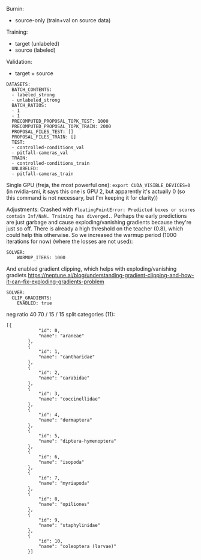 Burnin:
- source-only (train+val on source data)

Training:
- target (unlabeled)
- source (labeled)

Validation:
- target + source


```
DATASETS:
  BATCH_CONTENTS:
  - labeled_strong
  - unlabeled_strong
  BATCH_RATIOS:
  - 1
  - 1
  PRECOMPUTED_PROPOSAL_TOPK_TEST: 1000
  PRECOMPUTED_PROPOSAL_TOPK_TRAIN: 2000
  PROPOSAL_FILES_TEST: []
  PROPOSAL_FILES_TRAIN: []
  TEST:
  - controlled-conditions_val
  - pitfall-cameras_val
  TRAIN:
  - controlled-conditions_train
  UNLABELED:
  - pitfall-cameras_train
```


Single GPU (freja, the most powerful one): `export CUDA_VISIBLE_DEVICES=0`
(in nvidia-smi, it says this one is GPU 2, but apparently it's actually 0 (so this command is not necessary, but I'm keeping it for clarity))



Adjustments:
Crashed with `FloatingPointError: Predicted boxes or scores contain Inf/NaN. Training has diverged.`.
Perhaps the early predictions are just garbage and cause exploding/vanishing gradients because they're just so off. There is already a high threshold on the teacher (0.8), which could help this otherwise. So we increased the warmup period (1000 iterations for now) (where the losses are not used):
```
SOLVER:
    WARMUP_ITERS: 1000 
```
And enabled gradient clipping, which helps with exploding/vanishing gradiets https://neptune.ai/blog/understanding-gradient-clipping-and-how-it-can-fix-exploding-gradients-problem
```
SOLVER:
  CLIP_GRADIENTS:
    ENABLED: true
```



neg ratio 40
70 / 15 / 15 split
categories (11):
```
[{
            "id": 0,
            "name": "araneae"
        },
        {
            "id": 1,
            "name": "cantharidae"
        },
        {
            "id": 2,
            "name": "carabidae"
        },
        {
            "id": 3,
            "name": "coccinellidae"
        },
        {
            "id": 4,
            "name": "dermaptera"
        },
        {
            "id": 5,
            "name": "diptera-hymenoptera"
        },
        {
            "id": 6,
            "name": "isopoda"
        },
        {
            "id": 7,
            "name": "myriapoda"
        },
        {
            "id": 8,
            "name": "opiliones"
        },
        {
            "id": 9,
            "name": "staphylinidae"
        },
        {
            "id": 10,
            "name": "coleoptera (larvae)"
        }]

```